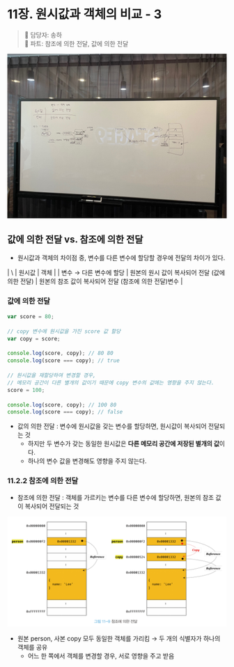 # 11장. 원시값과 객체의 비교 - 3

> 👩‍ 담당자: 송하<br/>
> 📝 파트: 참조에 의한 전달, 값에 의한 전달

![11-3-송하-칠판사진](../img/11-3-송하칠판.jpeg)

## 값에 의한 전달 vs. 참조에 의한 전달
- 원시값과 객체의 차이점 중, 변수를 다른 변수에 할당할 경우에 전달의 차이가 있다.

| \                       | 원시값                                          | 객체                                                  |
| 변수 → 다른 변수에 할당 |	원본의 원시 값이 복사되어 전달 (값에 의한 전달) | 원본의 참조 값이 복사되어 전달 (참조에 의한 전달)변수 |

### 값에 의한 전달 

```jsx
var score = 80;

// copy 변수에 원시값을 가진 score 값 할당
var copy = score;

console.log(score, copy); // 80 80
console.log(score === copy); // true

// 원시값을 재할당하여 변경할 경우, 
// 메모리 공간이 다른 별개의 값이기 때문에 copy 변수의 값에는 영향을 주지 않는다.
score = 100;

console.log(score, copy); // 100 80
console.log(score === copy); // false
```

- 값의 의한 전달 : 변수에 원시값을 갖는 변수를 할당하면, 원시값이 복사되어 전달되는 것
    - 하지만 두 변수가 갖는 동일한 원시값은 **다른 메모리 공간에 저장된 별개의 값**이다.
    - 하나의 변수 값을 변경해도 영향을 주지 않는다.

### 11.2.2 참조에 의한 전달

- 참조에 의한 전달 : 객체를 가르키는 변수를 다른 변수에 할당하면, 원본의 참조 값이 복사되어 전달되는 것

![11-3_참조에의한전달_예시이미지](../img/11_passByReference.png)

- 원본 person, 사본 copy 모두 동일한 객체를 가리킴 → 두 개의 식별자가 하나의 객체를 공유
    - 어느 한 쪽에서 객체를 변경할 경우, 서로 영향을 주고 받음